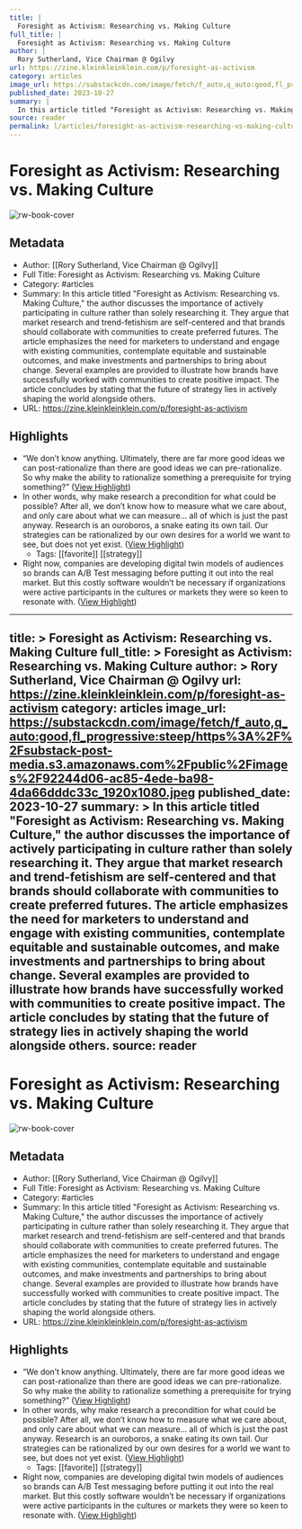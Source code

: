 ```yaml
---
title: |
  Foresight as Activism: Researching vs. Making Culture
full_title: |
  Foresight as Activism: Researching vs. Making Culture
author: |
  Rory Sutherland, Vice Chairman @ Ogilvy
url: https://zine.kleinkleinklein.com/p/foresight-as-activism
category: articles
image_url: https://substackcdn.com/image/fetch/f_auto,q_auto:good,fl_progressive:steep/https%3A%2F%2Fsubstack-post-media.s3.amazonaws.com%2Fpublic%2Fimages%2F92244d06-ac85-4ede-ba98-4da66dddc33c_1920x1080.jpeg
published_date: 2023-10-27
summary: |
  In this article titled "Foresight as Activism: Researching vs. Making Culture," the author discusses the importance of actively participating in culture rather than solely researching it. They argue that market research and trend-fetishism are self-centered and that brands should collaborate with communities to create preferred futures. The article emphasizes the need for marketers to understand and engage with existing communities, contemplate equitable and sustainable outcomes, and make investments and partnerships to bring about change. Several examples are provided to illustrate how brands have successfully worked with communities to create positive impact. The article concludes by stating that the future of strategy lies in actively shaping the world alongside others.
source: reader
permalink: l/articles/foresight-as-activism-researching-vs-making-culture
---
```

# Foresight as Activism: Researching vs. Making Culture

![rw-book-cover](https://substackcdn.com/image/fetch/f_auto,q_auto:good,fl_progressive:steep/https%3A%2F%2Fsubstack-post-media.s3.amazonaws.com%2Fpublic%2Fimages%2F92244d06-ac85-4ede-ba98-4da66dddc33c_1920x1080.jpeg)

## Metadata
- Author: [[Rory Sutherland, Vice Chairman @ Ogilvy]]
- Full Title: Foresight as Activism: Researching vs. Making Culture
- Category: #articles
- Summary: In this article titled "Foresight as Activism: Researching vs. Making Culture," the author discusses the importance of actively participating in culture rather than solely researching it. They argue that market research and trend-fetishism are self-centered and that brands should collaborate with communities to create preferred futures. The article emphasizes the need for marketers to understand and engage with existing communities, contemplate equitable and sustainable outcomes, and make investments and partnerships to bring about change. Several examples are provided to illustrate how brands have successfully worked with communities to create positive impact. The article concludes by stating that the future of strategy lies in actively shaping the world alongside others.
- URL: https://zine.kleinkleinklein.com/p/foresight-as-activism

## Highlights
- “We don’t know anything. Ultimately, there are far more good ideas we can post-rationalize than there are good ideas we can pre-rationalize. So why make the ability to rationalize something a prerequisite for trying something?” ([View Highlight](https://read.readwise.io/read/01j19qhazcvq22998evmaavkvd))
- In other words, why make research a precondition for what could be possible? After all, we don’t know how to measure what we care about, and only care about what we can measure… all of which is just the past anyway. Research is an ouroboros, a snake eating its own tail. Our strategies can be rationalized by our own desires for a world we want to see, but does not yet exist. ([View Highlight](https://read.readwise.io/read/01hz7kh3y2fh5fsd2xvsdg80hn))
    - Tags: [[favorite]] [[strategy]] 
- Right now, companies are developing digital twin models of audiences so brands can A/B Test messaging before putting it out into the real market. But this costly software wouldn’t be necessary if organizations were active participants in the cultures or markets they were so keen to resonate with. ([View Highlight](https://read.readwise.io/read/01hz7khtwysmmbtkh4873kb0ds))


---
title: >
  Foresight as Activism: Researching vs. Making Culture
full_title: >
  Foresight as Activism: Researching vs. Making Culture
author: >
  Rory Sutherland, Vice Chairman @ Ogilvy
url: https://zine.kleinkleinklein.com/p/foresight-as-activism
category: articles
image_url: https://substackcdn.com/image/fetch/f_auto,q_auto:good,fl_progressive:steep/https%3A%2F%2Fsubstack-post-media.s3.amazonaws.com%2Fpublic%2Fimages%2F92244d06-ac85-4ede-ba98-4da66dddc33c_1920x1080.jpeg
published_date: 2023-10-27
summary: >
  In this article titled "Foresight as Activism: Researching vs. Making Culture," the author discusses the importance of actively participating in culture rather than solely researching it. They argue that market research and trend-fetishism are self-centered and that brands should collaborate with communities to create preferred futures. The article emphasizes the need for marketers to understand and engage with existing communities, contemplate equitable and sustainable outcomes, and make investments and partnerships to bring about change. Several examples are provided to illustrate how brands have successfully worked with communities to create positive impact. The article concludes by stating that the future of strategy lies in actively shaping the world alongside others.
source: reader
---
# Foresight as Activism: Researching vs. Making Culture

![rw-book-cover](https://substackcdn.com/image/fetch/f_auto,q_auto:good,fl_progressive:steep/https%3A%2F%2Fsubstack-post-media.s3.amazonaws.com%2Fpublic%2Fimages%2F92244d06-ac85-4ede-ba98-4da66dddc33c_1920x1080.jpeg)

## Metadata
- Author: [[Rory Sutherland, Vice Chairman @ Ogilvy]]
- Full Title: Foresight as Activism: Researching vs. Making Culture
- Category: #articles
- Summary: In this article titled "Foresight as Activism: Researching vs. Making Culture," the author discusses the importance of actively participating in culture rather than solely researching it. They argue that market research and trend-fetishism are self-centered and that brands should collaborate with communities to create preferred futures. The article emphasizes the need for marketers to understand and engage with existing communities, contemplate equitable and sustainable outcomes, and make investments and partnerships to bring about change. Several examples are provided to illustrate how brands have successfully worked with communities to create positive impact. The article concludes by stating that the future of strategy lies in actively shaping the world alongside others.
- URL: https://zine.kleinkleinklein.com/p/foresight-as-activism

## Highlights
- “We don’t know anything. Ultimately, there are far more good ideas we can post-rationalize than there are good ideas we can pre-rationalize. So why make the ability to rationalize something a prerequisite for trying something?” ([View Highlight](https://read.readwise.io/read/01j19qhazcvq22998evmaavkvd))
- In other words, why make research a precondition for what could be possible? After all, we don’t know how to measure what we care about, and only care about what we can measure… all of which is just the past anyway. Research is an ouroboros, a snake eating its own tail. Our strategies can be rationalized by our own desires for a world we want to see, but does not yet exist. ([View Highlight](https://read.readwise.io/read/01hz7kh3y2fh5fsd2xvsdg80hn))
    - Tags: [[favorite]] [[strategy]] 
- Right now, companies are developing digital twin models of audiences so brands can A/B Test messaging before putting it out into the real market. But this costly software wouldn’t be necessary if organizations were active participants in the cultures or markets they were so keen to resonate with. ([View Highlight](https://read.readwise.io/read/01hz7khtwysmmbtkh4873kb0ds))


